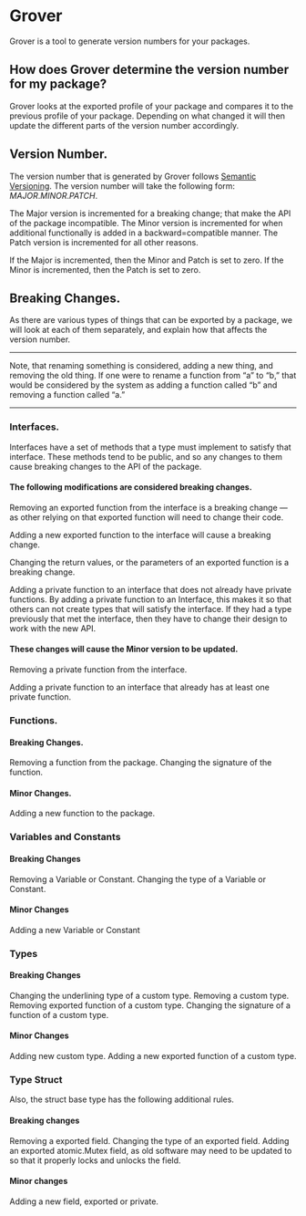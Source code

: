 # Grover

Grover is a tool to generate version numbers for your packages.

## How does Grover determine the version number for my package?

Grover looks at the exported profile of your package and compares it to the
previous profile of your package. Depending on what changed it will then update
the different parts of the version number accordingly.

## Version Number.


The version number that is generated by Grover follows [Semantic Versioning](http://semver.org).
The version number will take the following form: *MAJOR*.*MINOR*.*PATCH*.

The Major version is incremented for a breaking change; that make the API of
the package incompatible.
The Minor version is incremented for when additional functionally is added in a
backward=compatible manner.
The Patch version is incremented for all other reasons.

If the Major is incremented, then the Minor and Patch is set to zero.
If the Minor is incremented, then the Patch is set to zero.

## Breaking Changes.

As there are various types of things that can be exported by a package, we will
look at each of them separately, and explain how that affects the version number.


---

Note, that renaming something is considered, adding a new thing, and removing the
old thing. If one were to rename a function from “a” to “b,” that would be
considered by the system as adding a function called “b” and removing a function
called “a.”

---

### Interfaces.


Interfaces have a set of methods that a type must implement to satisfy that
interface. These methods tend to be public, and so any changes to them cause
breaking changes to the API of the package.

#### The following modifications are considered breaking changes.

Removing an exported function from the interface is a breaking change — as other
relying on that exported function will need to change their code.

Adding a new exported function to the interface will cause a breaking change.

Changing the return values, or the parameters of an exported function is a
breaking change.

Adding a private function to an interface that does not already have private
functions. By adding a private function to an Interface, this makes it so that
others can not create types that will satisfy the interface. If they had a type
previously that met the interface, then they have to change their design to work
with the new API.


#### These changes will cause the Minor version to be updated.

Removing a private function from the interface.

Adding a private function to an interface that already has at least one private
function.


### Functions.


#### Breaking Changes.

Removing a function from the package.
Changing the signature of the function.

#### Minor Changes.

Adding a new function to the package.


### Variables and Constants

#### Breaking Changes


Removing a Variable or Constant.
Changing the type of a Variable or Constant.

#### Minor Changes

Adding a new Variable or Constant

### Types

#### Breaking Changes

Changing the underlining type of a custom type.
Removing a custom type.
Removing exported function of a custom type.
Changing the signature of a function of a custom type.

#### Minor Changes

Adding new custom type.
Adding a new exported function of a custom type.


### Type Struct

Also, the struct base type has the following additional rules.

#### Breaking changes

Removing a exported field.
Changing the type of an exported field.
Adding an exported atomic.Mutex field, as old software may need to be updated to
so that it properly locks and unlocks the field.

#### Minor changes

Adding a new field, exported or private.


